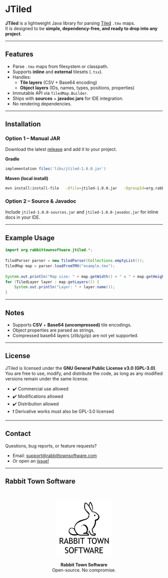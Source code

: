 ﻿# JTiled

**JTiled** is a lightweight Java library for parsing [Tiled](https://www.mapeditor.org/) `.tmx` maps.  
It is designed to be **simple, dependency-free, and ready to drop into any project**.

---

## Features
- Parse `.tmx` maps from filesystem or classpath.
- Supports **inline** and **external** tilesets (`.tsx`).
- Handles:
    - **Tile layers** (CSV + Base64 encoding)
    - **Object layers** (IDs, names, types, positions, properties)
- Immutable API via `TiledMap.Builder`.
- Ships with **sources** + **javadoc jars** for IDE integration.
- No rendering dependencies.

---

## Installation

### Option 1 – Manual JAR
Download the latest [release](https://github.com/Rabbit-Town-Software/jtiled/releases) and add it to your project.

**Gradle**
```gradle
implementation files('libs/jtiled-1.0.0.jar')
```

**Maven (local install)**
```bash
mvn install:install-file   -Dfile=jtiled-1.0.0.jar   -DgroupId=org.rabbittownsoftware   -DartifactId=jtiled   -Dversion=1.0.0   -Dpackaging=jar
```

### Option 2 – Source & Javadoc
Include `jtiled-1.0.0-sources.jar` and `jtiled-1.0.0-javadoc.jar` for inline docs in your IDE.

---

## Example Usage

```java
import org.rabbittownsoftware.jtiled.*;

TiledParser parser = new TiledParser(Collections.emptyList());
TiledMap map = parser.loadFromTMX("example.tmx");

System.out.println("Map size: " + map.getWidth() + " x " + map.getHeight());
for (TiledLayer layer : map.getLayers()) {
    System.out.println("Layer: " + layer.name());
}
```

---

## Notes
- Supports **CSV** + **Base64 (uncompressed)** tile encodings.
- Object properties are parsed as strings.
- Compressed base64 layers (zlib/gzip) are not yet supported.

---

## License

JTiled is licensed under the **GNU General Public License v3.0 (GPL-3.0)**.  
You are free to use, modify, and distribute the code, as long as any modified versions remain under the same license.

- ✔️ Commercial use allowed
- ✔️ Modifications allowed
- ✔️ Distribution allowed
- ❗ Derivative works must also be GPL-3.0 licensed

---

## Contact

Questions, bug reports, or feature requests?  
- Email: [support@rabbittownsoftware.com](mailto:support@rabbittownsoftware.com)
- Or open an [issue!](https://github.com/Rabbit-Town-Software/jtiled/issues/new)

---

## Rabbit Town Software

<br/>

<p align="center">
  <img src="https://github.com/Rabbit-Town-Software/misa-engine/blob/eb3aa63bad02385d2af4b7b130d1bde70e2a2715/assets/rabbittownlogo.jpg?raw=true" alt="Rabbit Town Software Logo" width="180"/>
</p>

<p align="center">
  <strong>Rabbit Town Software</strong><br/>
  Open-source. No compromise.
</p>

